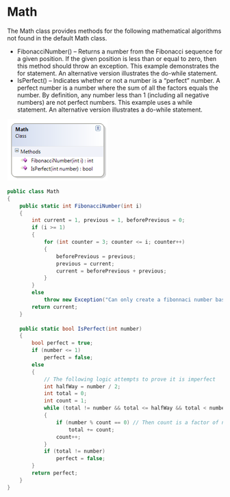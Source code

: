 ---
---
# Math

The Math class provides methods for the following mathematical algorithms not found in the default Math class.

* FibonacciNumber() – Returns a number from the Fibonacci sequence for a given position. If the given position is less than or equal to zero, then this method should throw an exception. This example demonstrates the for statement. An alternative version illustrates the do-while statement.
* IsPerfect() – Indicates whether or not a number is a “perfect” number. A perfect number is a number where the sum of all the factors equals the number. By definition, any number less than 1 (including all negative numbers) are not perfect numbers. This example uses a while statement. An alternative version illustrates a do-while statement.

![](J-Math.png)

```csharp
public class Math
{
    public static int FibonacciNumber(int i)
    {
        int current = 1, previous = 1, beforePrevious = 0;
        if (i >= 1)
        {
            for (int counter = 3; counter <= i; counter++)
            {
                beforePrevious = previous;
                previous = current;
                current = beforePrevious + previous;
            }
        }
        else
            throw new Exception("Can only create a fibonnaci number based on a positive non-zero position");
        return current;
    }

    public static bool IsPerfect(int number)
    {
        bool perfect = true;
        if (number <= 1)
            perfect = false;
        else
        {
            // The following logic attempts to prove it is imperfect
            int halfWay = number / 2;
            int total = 0;
            int count = 1;
            while (total != number && total <= halfWay && total < number)
            {
                if (number % count == 0) // Then count is a factor of number
                    total += count;
                count++;
            }
            if (total != number)
                perfect = false;
        }
        return perfect;
    }
}
```
